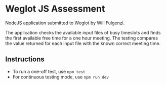 # Weglot JS Assessment

NodeJS application submitted to Weglot by Will Fulgenzi.

The application checks the available input files of busy timeslots and finds the first available free time for a one hour meeting. The testing compares the value returned for each input file with the known correct meeting time.

## Instructions

- To run a one-off test, use `npm test`
- For continuous testing mode, use `npm run dev`
